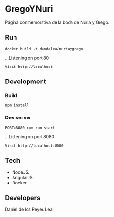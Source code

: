 # GregoYNuri
Página conmemorativa de la boda de Nuria y Grego.

## Run
```
docker build -t dandelea/nuriaygrego .
```
...Listening on port 80

`Visit http://localhost`

## Development

### Build
```
npm install
```

### Dev server
```
PORT=8080 npm run start
```
...Listening on port 8080

`Visit http://localhost:8080`

## Tech
* NodeJS.
* AngularJS.
* Docker.

## Developers
Daniel de los Reyes Leal

